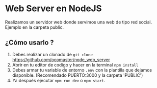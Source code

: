 # Web Server en NodeJS
Realizamos un servidor web donde servimos una web de tipo red social.
Ejemplo en la carpeta public.

## ¿Cómo usarlo ? 
1. Debes realizar un clonado de `git clone` https://github.com/ocomaster/node_web_server
2. Abrir en tu editor de codigo y hacer  en la terminal `npm install`
3. Debes armar tu variable de entorno `.env` con la plantilla que dejamos disponible. (Recomendado PUERTO:3000 y la carpeta 'PUBLIC')
4. Ya después ejecutar `npm run dev` o `npm start`.